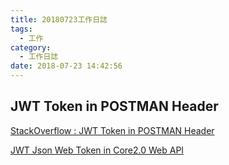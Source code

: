 ```yaml
---
title: 20180723工作日誌
tags:
  - 工作
category:
  - 工作日誌
date: 2018-07-23 14:42:56
---
```

## JWT Token in POSTMAN Header ##

[StackOverflow : JWT Token in POSTMAN Header](https://stackoverflow.com/questions/24709944/jwt-token-in-postman-header)

[JWT Json Web Token in Core2.0 Web API](https://csharpkh.blogspot.com/2018/04/jwt-json-web-token-aspnet-core.html)
